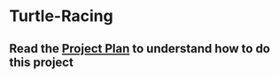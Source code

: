 # Turtle-Racing

## Read the [Project Plan](https://github.com/huyhoan652002/Turtle-Racing/blob/main/Projectplan/ProjectPlan.pdf) to understand how to do this project

